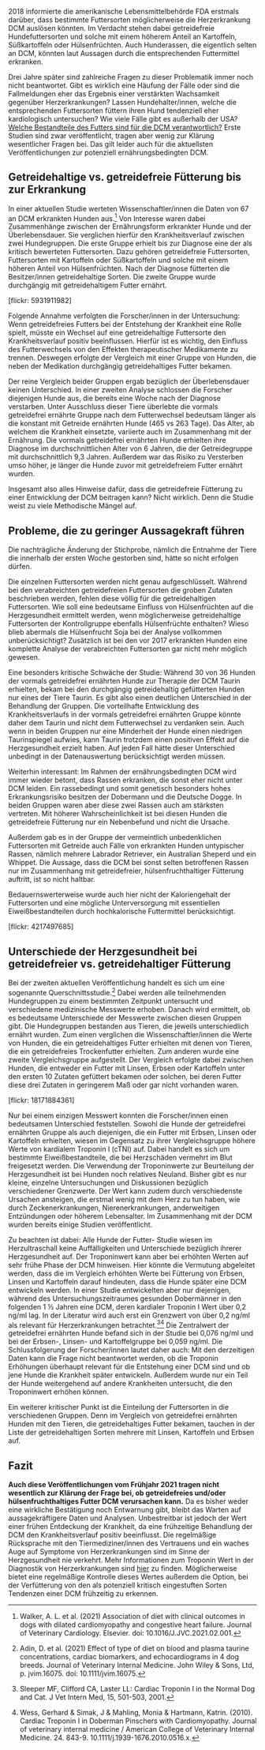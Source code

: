 2018 informierte die amerikanische Lebensmittelbehörde FDA erstmals darüber, dass bestimmte Futtersorten möglicherweise die Herzerkrankung DCM auslösen könnten. Im Verdacht stehen dabei getreidefreie Hundefuttersorten und solche mit einem höherem Anteil an Kartoffeln, Süßkartoffeln oder Hülsenfrüchten. Auch Hunderassen, die eigentlich selten an DCM, könnten laut Aussagen durch die entsprechenden Futtermittel erkranken.

Drei Jahre später sind zahlreiche Fragen zu dieser Problematik immer noch nicht beantwortet. Gibt es wirklich eine Häufung der Fälle oder sind die Fallmeldungen eher das Ergebnis einer verstärkten Wachsamkeit gegenüber Herzerkrankungen? Lassen Hundehalter/innen, welche die entsprechenden Futtersorten füttern ihren Hund tendenziell eher kardiologisch untersuchen? Wie viele Fälle gibt es außerhalb der USA? [Welche Bestandteile des Futters sind für die DCM verantwortlich?](https://fluffology.de/post/herzkrank-durch-getreidefreies-futter-und-hlsenfrchte-erkenntnisse-zur-dcm) Erste Studien sind zwar veröffentlicht, tragen aber wenig zur Klärung wesentlicher Fragen bei. Das gilt leider auch für die aktuellsten Veröffentlichungen zur potenziell ernährungsbedingten DCM.

## Getreidehaltige vs. getreidefreie Fütterung bis zur Erkrankung

In einer aktuellen Studie werteten Wissenschaftler/innen die Daten von 67 an DCM erkrankten Hunden aus.[^A] Von Interesse waren dabei Zusammenhänge zwischen der Ernährungsform erkrankter Hunde und der Überlebensdauer.
Sie verglichen hierfür den Krankheitsverlauf zwischen zwei Hundegruppen. Die erste Gruppe erhielt bis zur Diagnose eine der als kritisch bewerteten Futtersorten. Dazu gehören getreidefreie Futtersorten, Futtersorten mit Kartoffeln oder Süßkartoffeln und solche mit einem höheren Anteil von Hülsenfrüchten. Nach der Diagnose fütterten die Besitzer/innen getreidehaltige Sorten. Die zweite Gruppe wurde durchgängig mit getreidehaltigem Futter ernährt.

[flickr: 5931911982]

Folgende Annahme verfolgten die Forscher/innen in der Untersuchung: Wenn getreidefreies Futters bei der Entstehung der Krankheit eine Rolle spielt, müsste ein Wechsel auf eine getreidehaltige Futtersorte den Krankheitsverlauf positiv beeinflussen. Hierfür ist es wichtig, den Einfluss des Futterwechsels von den Effekten therapeutischer Medikamente zu trennen. Deswegen erfolgte der Vergleich mit einer Gruppe von Hunden, die neben der Medikation durchgängig getreidehaltiges Futter bekamen.

Der reine Vergleich beider Gruppen ergab bezüglich der Überlebensdauer keinen Unterschied. In einer zweiten Analyse schlossen die Forscher diejenigen Hunde aus, die bereits eine Woche nach der Diagnose verstarben. Unter Ausschluss dieser Tiere überlebte die vormals getreidefrei ernährte Gruppe nach dem Futterwechsel bedeutsam länger als die konstant mit Getreide ernährten Hunde (465  vs 263 Tage). Das Alter, ab welchem die Krankheit einsetzte, variierte auch im Zusammenhang mit der Ernährung. Die vormals getreidefrei ernährten Hunde erhielten ihre Diagnose im durchschnittlichen Alter von 6 Jahren, die der Getreidegruppe mit durchschnittlich 9,3 Jahren. Außerdem war das Risiko zu Versterben umso höher, je länger die Hunde zuvor mit getreidefreiem Futter ernährt wurden.

Insgesamt also alles Hinweise dafür, dass die getreidefreie Fütterung zu einer Entwicklung der DCM beitragen kann? Nicht wirklich. Denn die Studie weist zu viele Methodische Mängel auf.

## Probleme, die zu geringer Aussagekraft führen

Die nachträgliche Änderung der Stichprobe, nämlich die Entnahme der Tiere die innerhalb der ersten Woche gestorben sind, hätte so nicht erfolgen dürfen.

Die einzelnen Futtersorten werden nicht genau aufgeschlüsselt. Während bei den verabreichten getreidefreien Futtersorten die groben Zutaten beschrieben werden, fehlen diese völlig für die getreidehaltigen Futtersorten. Wie soll eine bedeutsame Einfluss von Hülsenfrüchten auf die Herzgesundheit ermittelt werden, wenn möglicherweise getreidehaltige Futtersorten der Kontrollgruppe ebenfalls Hülsenfrüchte enthalten? Wieso blieb abermals die Hülsenfrucht Soja bei der Analyse vollkommen unberücksichtigt? Zusätzlich ist bei den vor 2017 erkrankten Hunden eine komplette Analyse der verabreichten Futtersorten gar nicht mehr möglich gewesen.

Eine besonders kritische Schwäche der Studie: Während 30 von 36 Hunden der vormals getreidefrei ernährten Hunde zur Therapie der DCM Taurin erhielten, bekam bei den durchgängig getreidehaltig gefütterten Hunden nur eines der Tiere Taurin. Es gibt also einen deutlichen Unterschied in der Behandlung der Gruppen. Die vorteilhafte Entwicklung des Krankheitsverlaufs in der vormals getreidefrei ernährten Gruppe könnte daher dem Taurin und nicht dem Futterwechsel zu verdanken sein.  Auch wenn in beiden Gruppen nur eine Minderheit der Hunde einen niedrigen Taurinspiegel aufwies, kann Taurin trotzdem einen positiven Effekt auf die Herzgesundheit erzielt haben. Auf jeden Fall hätte dieser Unterschied unbedingt in der Datenauswertung berücksichtigt werden müssen.

Weiterhin interessant: Im Rahmen der ernährungsbedingten DCM wird immer wieder betont, dass Rassen erkranken, die sonst eher nicht unter DCM leiden. Ein rassebedingt und somit genetisch besonders hohes Erkrankungsrisiko besitzen der Dobermann und die Deutsche Dogge. In beiden Gruppen waren aber diese zwei Rassen auch am stärksten vertreten. Mit höherer Wahrscheinlichkeit ist bei diesen Hunden die getreidefreie Fütterung nur ein Nebenbefund und nicht die Ursache.

Außerdem gab es in der Gruppe der vermeintlich unbedenklichen Futtersorten mit Getreide auch Fälle von erkrankten Hunden untypischer Rassen, nämlich mehrere Labrador Retriever, ein Australian Sheperd und ein Whippet. Die Aussage, dass die DCM bei sonst selten betroffenen Rassen nur im Zusammenhang mit getreidefreier, hülsenfruchthaltiger Fütterung auftritt, ist so nicht haltbar.

Bedauernswerterweise wurde auch hier nicht der Kaloriengehalt der Futtersorten und eine mögliche Unterversorgung mit essentiellen Eiweißbestandteilen durch hochkalorische Futtermittel berücksichtigt.

[flickr: 4217497685]

## Unterschiede der Herzgesundheit bei getreidefreier vs. getreidehaltiger Fütterung

Bei der zweiten aktuellen Veröffentlichung handelt es sich um eine sogenannte Querschnittsstudie.[^D] Dabei werden alle teilnehmenden Hundegruppen zu einem bestimmten Zeitpunkt untersucht und verschiedene medizinische Messwerte erhoben. Danach wird ermittelt, ob es bedeutsame Unterschiede der Messwerte zwischen diesen Gruppen gibt. Die Hundegruppen bestanden aus Tieren, die jeweils unterschiedlich ernährt wurden. Zum einen verglichen die Wissenschaftler/innen die Werte von Hunden, die ein getreidehaltiges Futter erhielten mit denen von Tieren, die ein getreidefreies Trockenfutter erhielten. Zum anderen wurde eine zweite Vergleichsgruppe aufgestellt. Der Vergleich erfolgte dabei zwischen Hunden, die entweder ein Futter mit Linsen, Erbsen oder Kartoffeln unter den ersten 10 Zutaten gefüttert bekamen oder solchen, bei deren Futter diese drei Zutaten in geringerem Maß oder gar nicht vorhanden waren.

[flickr: 18171884361]

Nur bei einem einzigen Messwert konnten die Forscher/innen einen bedeutsamen Unterschied feststellen. Sowohl die Hunde der getreidefrei ernährten Gruppe als auch diejenigen, die ein Futter mit Erbsen, Linsen oder Kartoffeln erhielten, wiesen im Gegensatz zu ihrer Vergleichsgruppe höhere Werte von kardialem Troponin I (cTNI) auf. Dabei handelt es sich um bestimmte Eiweißbestandteile, die bei Herzschäden vermehrt im Blut freigesetzt werden.
Die Verwendung der Troponinwerte zur Beurteilung der Herzgesundheit ist bei Hunden noch relatives Neuland. Bisher gibt es nur kleine, einzelne Untersuchungen und Diskussionen bezüglich verschiedener Grenzwerte. Der Wert kann zudem durch verschiedenste Ursachen ansteigen, die erstmal wenig mit dem Herz zu tun haben, wie durch Zeckenerkrankungen, Nierenerkrankungen, anderweitigen Entzündungen oder höherem Lebensalter.
Im Zusammenhang mit der DCM wurden bereits einige Studien veröffentlicht.

Zu beachten ist dabei: Alle Hunde der Futter- Studie wiesen im Herzultraschall keine Auffälligkeiten und Unterschiede bezüglich ihrerer Herzgesundheit  auf.
Der Troponinwert kann aber bei erhöhten Werten auf sehr frühe Phase der DCM hinweisen.  Hier könnte die Vermutung abgeleitet werden, dass die im Vergleich erhöhten Werte bei Fütterung von Erbsen, Linsen und Kartoffeln darauf hindeuten, dass die Hunde später eine DCM entwickeln werden. In einer Studie entwickelten aber nur diejenigen, während des Untersuchungszeitraumes gesunden Dobermänner in den folgenden 1 ½ Jahren eine DCM, deren kardialer Troponin I Wert über 0,2 ng/ml lag.  In der Literatur wird auch erst ein Grenzwert von über 0,2 ng/ml als relevant für Herzerkrankungen betrachtet.[^B][^C] Die Zentralwert der getreidefrei ernährten Hunde befand sich in der Studie bei 0,076 ng/ml und bei der Erbsen-, Linsen- und Kartoffelgruppe bei 0,059 ng/ml.  Die Schlussfolgerung der Forscher/innen lautet daher auch: Mit den derzeitigen Daten kann die Frage nicht beantwortet werden, ob die Troponin Erhöhungen überhaupt relevant für die Entstehung einer DCM sind und ob jene Hunde die Krankheit später entwickeln. Außerdem wurde nur ein Teil der Hunde weitergehend auf andere Krankheiten untersucht, die den Troponinwert erhöhen können.

Ein weiterer kritischer Punkt ist die Einteilung der Futtersorten in die verschiedenen Gruppen. Denn im Vergleich von getreidefrei ernährten Hunden mit den Tieren, die getreidehaltiges Futter bekamen, tauchen in der Liste der getreidehaltigen Sorten mehrere mit Linsen, Kartoffeln und Erbsen auf.


## Fazit

**Auch diese Veröffentlichungen vom Frühjahr 2021 tragen nicht wesentlich zur Klärung der Frage bei, ob getreidefreies und/oder hülsenfruchthaltiges Futter DCM verursachen kann.** Da es bisher weder eine wirkliche Bestätigung noch Entwarnung gibt, bleibt das Warten auf aussagekräftigere Daten und Analysen. Unbestreitbar ist jedoch der Wert einer frühen Entdeckung der Krankheit, da eine frühzeitige Behandlung der DCM den Krankheitsverlauf positiv beeinflusst. Die regelmäßige Rücksprache mit den Tiermediziner/innen des Vertrauens und ein waches Auge auf Symptome von Herzerkrankungen sind im Sinne der Herzgesundheit nie verkehrt. Mehr Informationen zum Troponin Wert in der Diagnostik von Herzerkrankungen sind [hier](https://www.tieraerzteverlag.at/vetjournal/herzerkrankungen-auf-der-spur) zu finden. Möglicherweise bietet eine regelmäßige Kontrolle dieses Wertes außerdem die Option, bei der Verfütterung von den als potenziell kritisch eingestuften Sorten Tendenzen einer DCM frühzeitig zu erkennen.

[^A]: Walker, A. L. et al. (2021) Association of diet with clinical outcomes in dogs with dilated cardiomyopathy and congestive heart failure. Journal of Veterinary Cardiology. Elsevier. doi: 10.1016/J.JVC.2021.02.001.

[^B]: Sleeper MF, Clifford CA, Laster LL: Cardiac Troponin I in the Normal Dog and Cat. J Vet Intern Med, 15, 501-503, 2001.
 
[^C]: Wess, Gerhard & Simak, J & Mahling, Monia & Hartmann, Katrin. (2010). Cardiac Troponin I in Doberman Pinschers with Cardiomyopathy. Journal of veterinary internal medicine / American College of Veterinary Internal Medicine. 24. 843-9. 10.1111/j.1939-1676.2010.0516.x.
 
[^D]: Adin, D. et al. (2021) Effect of type of diet on blood and plasma taurine concentrations, cardiac biomarkers, and echocardiograms in 4 dog breeds. Journal of Veterinary Internal Medicine. John Wiley & Sons, Ltd, p. jvim.16075. doi: 10.1111/jvim.16075.
